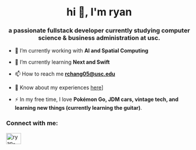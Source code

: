 <h1 align="center">hi 👋, I'm ryan</h1>
<h3 align="center">a passionate fullstack developer currently studying computer science & business administration at usc.</h3>

- 🔭 I’m currently working with **AI and Spatial Computing**

- 🌱 I’m currently learning **Next and Swift**

- 📫 How to reach me **rchang05@usc.edu**

- 📄 Know about my experiences [here](https://drive.google.com/file/d/1AhsjjokYQF1qA3t9fV7SThSZbho97jE7/view?usp=drive_link)]

- ⚡ In my free time, I love **Pokémon Go, JDM cars, vintage tech, and learning new things (currently learning the guitar)**.
  
<h3 align="left">Connect with me:</h3>
<p align="left">
<a href="https://linkedin.com/in/ryan-chang-r3642370" target="blank"><img align="center" src="https://raw.githubusercontent.com/rahuldkjain/github-profile-readme-generator/master/src/images/icons/Social/linked-in-alt.svg" alt="ryan-chang-r3642370" height="30" width="40" /></a>
</p>

